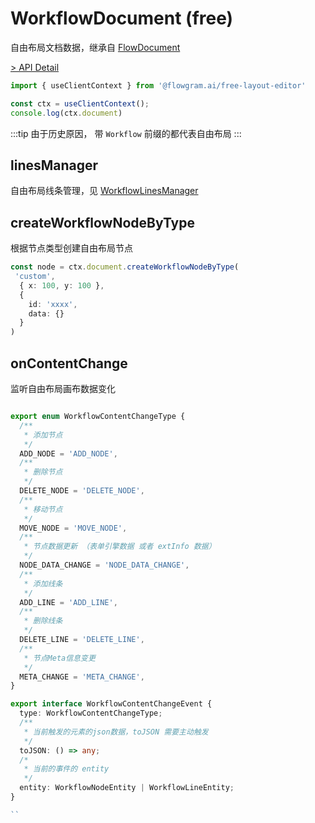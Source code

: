 # WorkflowDocument (free)

自由布局文档数据，继承自 [FlowDocument](/api/core/flow-document.md)

[> API Detail](https://flowgram.ai/auto-docs/free-layout-core/classes/WorkflowDocument.html)

```ts pure
import { useClientContext } from '@flowgram.ai/free-layout-editor'

const ctx = useClientContext();
console.log(ctx.document)
```

:::tip
由于历史原因， 带 `Workflow` 前缀的都代表自由布局
:::

## linesManager

自由布局线条管理，见 [WorkflowLinesManager](/api/core/workflow-lines-manager.md)

## createWorkflowNodeByType

根据节点类型创建自由布局节点

```ts pure
const node = ctx.document.createWorkflowNodeByType(
 'custom',
  { x: 100, y: 100 },
  {
    id: 'xxxx',
    data: {}
  }
)
```

## onContentChange

监听自由布局画布数据变化

```ts pure

export enum WorkflowContentChangeType {
  /**
   * 添加节点
   */
  ADD_NODE = 'ADD_NODE',
  /**
   * 删除节点
   */
  DELETE_NODE = 'DELETE_NODE',
  /**
   * 移动节点
   */
  MOVE_NODE = 'MOVE_NODE',
  /**
   * 节点数据更新 （表单引擎数据 或者 extInfo 数据）
   */
  NODE_DATA_CHANGE = 'NODE_DATA_CHANGE',
  /**
   * 添加线条
   */
  ADD_LINE = 'ADD_LINE',
  /**
   * 删除线条
   */
  DELETE_LINE = 'DELETE_LINE',
  /**
   * 节点Meta信息变更
   */
  META_CHANGE = 'META_CHANGE',
}

export interface WorkflowContentChangeEvent {
  type: WorkflowContentChangeType;
  /**
   * 当前触发的元素的json数据，toJSON 需要主动触发
   */
  toJSON: () => any;
  /*
   * 当前的事件的 entity
   */
  entity: WorkflowNodeEntity | WorkflowLineEntity;
}

``
```
